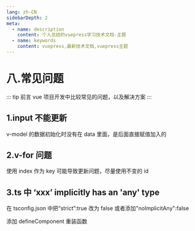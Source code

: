 ```yaml
---
lang: zh-CN
sidebarDepth: 2
meta:
  - name: description
    content: 个人总结的vuepress学习技术文档-主题
  - name: keywords
    content: vuepress,最新技术文档,vuepress主题
---
```


# 八.常见问题

::: tip 前言
vue 项目开发中比较常见的问题，以及解决方案
:::

## 1.input 不能更新

v-model 的数据初始化时没有在 data 里面，是后面直接赋值加入的

## 2.v-for 问题

使用 index 作为 key 可能导致更新问题，尽量使用不变的 id

## 3.ts 中 ‘xxx’ implicitly has an 'any' type

在 tsconfig.json 中把“strict”:true 改为 false 或者添加"nolmplicitAny":false

添加 defineComponent 重装函数
